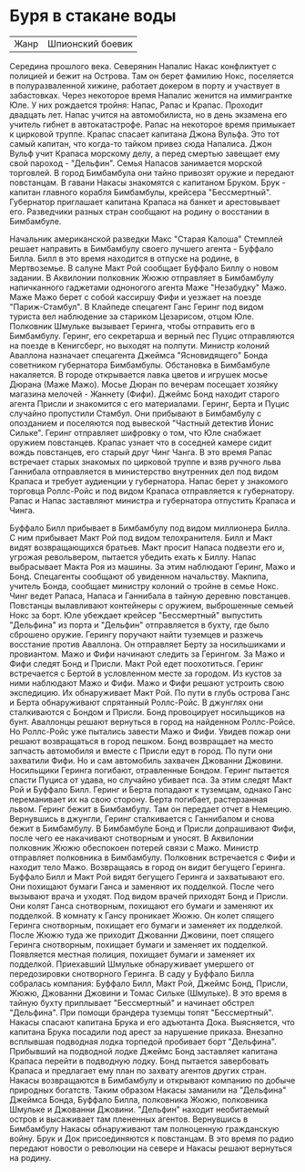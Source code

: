 # Буря в стакане воды

|       |                   |
|-------|-------------------|
|Жанр   |Шпионский боевик   |

Середина прошлого века. Северянин Напалис Накас конфликтует с полицией и бежит
на Острова. Там он берет фамилию Нокс, поселяется в полуразваленной хижине,
работает докером в порту и участвует в забастовках. Через некоторое время
Напалис женится на иммигрантке Юле. У них рождается тройня: Напас, Рапас и
Крапас. Проходит двадцать лет. Напас учится на автомобилиста, но в день
экзамена его учитель гибнет в автокатастрофе. Рапас на некоторое время
примыкает к цирковой труппе. Крапас спасает капитана Джона Вульфа. Это тот
самый капитан, что когда-то тайком привез сюда Напалиса. Джон Вульф учит
Крапаса морскому делу, а перед смертью завещает ему свой пароход - "Дельфин".
Семья Напасов занимается морской торговлей. В город Бимбамбула они тайно
привозят оружие и передают повстанцам. В гавани Накасы знакомятся с капитаном
Бруком. Брук - капитан главного корабля Бимбамбулы, крейсера "Бессмертный".
Губернатор приглашает капитана Крапаса на банкет и арестовывает его.
Разведчики разных стран сообщают на родину о восстании в Бимбамбуле.

Начальник американской разведки Макс "Старая Калоша" Стемплей решает направить
в Бимбамбулу своего лучшего агента - Буффало Билла. Билл в это время находится
в отпуске на родине, в Мертвоземье. В салуне Макт Рой сообщает Буффало Биллу о
новом задании.
В Аквилонии полковник Жюжю отправляет в Бимбамбулу напичканного гаджетами
одноногого агента Маже "Незабудку" Мажо. Маже Мажо берет с собой кассиршу Фифи
и уезжает на поезде "Париж-Стамбул".
В Клайпеде спецагент Ганс Геринг под видом туриста вел наблюдение за стариком
Цезарисом, отцом Юле. Полковник Шмульке вызывает Геринга, чтобы отправить его
в Бимбамбулу. Геринг, его секретарша и верный пес Пуцис отправляются на поезде
в Кенигсберг, но выходят на полпути.
Министр колоний Аваллона назначает спецагента Джеймса "Ясновидящего" Бонда
советником губернатора Бимбамбулы.
Обстановка в Бимбамбуле накаляется. В городе открывается лавка цветов и
игрушек мосье Дюрана (Маже Мажо). Мосье Дюран по вечерам посещает хозяйку
магазина мелочей - Жаннету (Фифи). Джеймс Бонд находит старого агента Присли и
знакомится с его материалами. Геринг, Берта и Пуцис случайно пропустили
Стамбул. Они прибывают в Бимбамбулу с опозданием и поселяются под вывеской
"Частный детектив Йонис Сильке". Геринг отправляет шифровку о том, что Юле
снабжает оружием повстанцев. Крапас узнает что в соседней камере сидит вождь
повстанцев, его старый друг Чинг Чанга. В это время Рапас встречает старых
знакомых по цирковой труппе и взяв ручного льва Ганнибала отправляется в
министерство внутренних дел под видом Крапаса и требует аудиенции у
губернатора. Напас берет у знакомого торговца Роллс-Ройс и под видом Крапаса
отправляется к губернатору. Рапас и Напас заставляют министра и губернатора
отпустить Крапаса и Чинга.

Буффало Билл прибывает в Бимбамбулу под видом миллионера Билла. С ним
прибывает Макт Рой под видом телохранителя. Билл и Макт видят возвращающихся
братьев. Макт просит Напаса подвезти его и, угрожая револьвером, пытается
убедить ехать к Биллу. Напас выбрасывает Макта Роя из машины. За этим
наблюдают Геринг, Мажо и Бонд. Спецагенты сообщают об увиденном начальству.
Макпипа, учитель Бонда, сообщает министру колоний о тройне в семье Нокс. Чинг
ведет Рапаса, Напаса и Ганнибала в тайную деревню повстанцев. Повстанцы
вылавливают контейнеры с оружием, выброшенные семьей Нокс за борт. Юле
убеждает крейсер "Бессмертный" выпустить "Дельфина" из порта и "Дельфин"
отправляется в бухту, где было сброшено оружие.
Герингу поручают найти туземцев и разжечь восстание против Аваллона. Он
отправляет Берту за носильшиками и провиантом. Мажо и Фифи начинают следить за
Герингом. За Мажо и Фифи следят Бонд и Присли. Макт Рой едет поохотиться.
Геринг встречается с Бертой в условленном месте за городом. Из кустов за ними
наблюдают Мажо и Фифи. Мажо и Фифи решают устроить свою экспедицию. Их 
обнаруживает Макт Рой. По пути в глубь острова Ганс и Берта обнаруживают
спрятанный Роллс-Ройс. В джунглях они сталкиваются с Бондом и Присли. Бонд
провоцирует носильщиков на бунт. Аваллонцы решают вернуться в город на
найденном Роллс-Ройсе. Но Роллс-Ройс уже пытались завести Мажо и Фифи. Увидев
пожар они решают возвращаться в город пешком. Бонд возвращает на место
запчасть автомобиля и вместе с Присли едут в город. По пути они захватили
Фифи. Но и сам автомобиль захвачен Джованни Джовини. Носильщики Геринга
погибают, отравленные Бондом. Геринг пытается спасти Пуциса от удава, но
случайно убивает пса. За этим следят Макт Рой и Буффало Билл. Геринг и Берта
попадают к туземцам, однако Ганс переманивает их на свою сторону. Берта
погибает, растерзанная львом. Геринг бежит в Бимбамбулу. Там он передает отчет
в Немецию. Вернувшись в джунгли, Геринг сталкивается с Ганнибалом и снова
бежит в Бимбамбулу. В Бимбамбуле Бонд и Присли допрашивают Фифи, после чего ее
накачивают снотворным и уносят. В Аквилонии полковник Жюжю обеспокоен потерей
связи с Мажо. Министр отправляет полковника в Бимбамбулу. Полковник
встречается с Фифи и находит тело Мажо. Возвращаясь в город он видит бегущего
Геринга. Буффало Билл и Макт Рой видят бегущего Геринга и захватывают его. Они
похищают бумаги Ганса и заменяют их подделкой. После чего вызывают врача и
уходят. Под видом врачей приходят Бонд и Присли. Они колят Ганса снотворным,
похищают его бумаги и заменяют их подделкой. В комнату к Гансу проникает Жюжю.
Он колет спящего Геринга снотворным, похищает его бумаги и заменяет их
подделкой. После Жюжю туда же приходит Джованни Джовини, поет спящего Геринга
снотворным, похищает бумаги и заменяет их подделкой. Появляется местная
полиция, похищает бумаги и заменяет их подделкой. Приехавший Шмульке
обнаруживает умершего от передозировки снотворного Геринга. В саду у Буффало
Билла собралась компания: Буффало Билл, Макт Рой, Джеймс Бонд, Присли, Жюжю,
Джованни Джовини и Томас Сильке (Шмульке). В это время в тайную бухту
приплывает "Бессмертный" и начинает обстрел "Дельфина". При помощи брандера
туземцы топят "Бессмертный". Накасы спасают капитана Брука и его адъютанта
Дока. Выясняется, что капитана Брука посадили под арест за нарушение приказа.
Внезапно всплывшая подводная лодка торпедой пробивает борт "Дельфина".
Прибывший на подводной лодке Джеймс Бонд заставляет капитана Крапаса перейти
в подводную лодку. Бонд пытается завербовать Крапаса и предлагает ему план по
захвату агентов других стран. Накасы возвращаются в Бимбамбулу и открывают
компанию по добыче природных богатств. Таким образом Накасы заманили на
"Дельфина" Джеймса Бонда, Буффало Билла, полковника Жюжю, полковника Шмульке и
Джованни Джовини. "Дельфин" находит необитаемый остров и высаживает там
плененных агентов. Вернувшись в Бимбамбулу Накасы обнаруживают там полноценную
гражданскую войну. Брук и Док присоединяются к повстанцам. В это время по
радио передают новости о революции на севере и Накасы решают вернуться на
родину.
